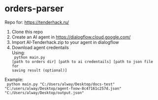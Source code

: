 # orders-parser
Repo for: https://tenderhack.ru/



1. Clone this repo
2. Create an AI agent in https://dialogflow.cloud.google.com/
3. Import AI-Tenderhack.zip to your agent in dialogflow
4. Download agent credentails<br>
Using: 
<code><br>
python main.py [path to orders dir] [path to ai credentails] [path to json file for saving result (optional)]
</code><br>

Example: 
<code><br>
python main.py "C:/Users/alway/Desktop/docs-test" "C:/users/alway/Desktop/agent-fxow-8c47161c257d.json" "C:/Users/alway/Desktop/output.json"
</code>

